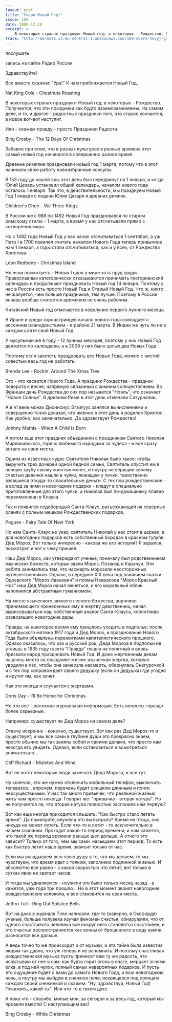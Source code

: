 ```yaml
---
layout: post
title: "Скоро Новый Год!"
issue: 189
date: 2008-12-28
excerpt: >
    В некоторых странах празднуют Новый год; в некоторых - Рождество. Получается, что эти праздники как будто взаимозаменяемы. На самом деле, и то, и другое - радостные праздники того, что старое кончается, а новое вот-вот наступит.
track: "http://aerost8.s3.eu-central-1.amazonaws.com/189-skoro-novyj-god.mp3"
---
```


послушать

запись на сайте Радио России

Здравствуйте!

Все вместе скажем: "Ура!" К нам приближается Новый Год.

Nat King Cole - Chestnuts Roasting

В некоторых странах празднуют Новый год; в некоторых - Рождество. Получается, что эти праздники как будто взаимозаменяемы. На самом деле, и то, и другое - радостные праздники того, что старое кончается, а новое вот-вот наступит.

Или - скажем правду - просто Праздники Радости.

Bing Crosby - The 12 Days Of Christmas

Забавно при этом, что в разных культурах в разные времена этот самый новый год начинался в совершенно разное время.

Древние римляне праздновали новый год 1 марта, потому что в этот начинали свою работу новоизбранные консулы.

В 153 году до нашей эры этот день был передвинут на 1 января, и когда Юлий Цезарь установил общий календарь, началом нового года осталось 1 января. Так что, в действительности, мы празднуем Новый Год 1 января с подачи Юлия Цезаря и древних римлян.

Children's Choir - We Three Kings

В России же с 988 по 1492 Новый Год праздновался по старом римскому стилю - 1 марта, а время у нас отсчитывали прямо с сотворения мира.

Но с 1492 года Новый Год у нас начал отсчитываться 1 сентября, а уж Петр I в 1700 повелел считать началом Нового Года теперь привычное нам 1 января, а годы стали отсчитываться, как и у всех, от Рождества Христова.

Leon Redbone - Christmas Island

Но если посмотреть - Новых Годов в мире хоть пруд пруди. Православные категорически отказываются принимать грегорианский календарь и продолжают праздновать Новый год 14 января. Поэтому у нас в России есть просто Новый Год и Старый Новый Год. Что ж, никто не жалуется; чем больше праздников, тем лучше. Поэтому в России январь вообще считается временем не очень рабочим.

Китайский Новый год отмечается в новолуние первого лунного месяца.

В Иране и среди зороастрийцев начало нового года совпадает с весенним равноденствием - в районе 21 марта. В Индии же чуть ли не в каждом штате свой Новый Год.

У мусульман же в году - 12 лунных месяцев, поэтому у них Новый Год движется по календарю, а в 2008 у них было целых два Новых Года.

Поэтому если захотеть праздновать все Новые Года, можно с чистой совестью весь год не работать.

Brenda Lee - Rockin' Around The Xmas Tree

Это - что касается Нового Года. А праздник Рождества - праздник поворота к весне, напрямую связанный с зимним солнцестоянием. Во Франции день Рождества до сих пор назыается "Ноэль", что означает "Новое Солнце". В древнем Риме в этот день отмечали Сатурналии.

А в VI веке монах Дионисиус Эгзигуус занялся вычислениями и совершенно точно доказал, что именно в этот день и родился Христос. Как удобно, как замечательно. Да здравствует Рождество!

Johhny Mathis - When A Child Is Born

А потом еще этот праздник объединили с праздником Святого Николая Мирликийского, горячо любимого народами за чудеса - и все сразу встало на свои места.

Одним из известных чудес Святителя Николая было такое: чтобы выручить трех дочерей одной бедной семьи, Святитель опустил им в печную трубу связку золотых монет, и поутру не верящие своему счастью девочки нашли в чулке, лежащем у печки, таинственно взявшиеся откуда-то спасительные деньги. С тех пор рождественские - а вслед за ними и новогодние подарки - кладут в специально приготовленные для этого чулки, а Николай был по-домашнему плавно переименован в Клауса.

Так и появился седобородый Санта-Клаус, разъезжающий на северных оленях с полным мешком Рождественских подарков.

Pogues - Fairy Tale Of New York

Но нам Санта-Клаус не указ; святитель Николай у нас стоит в церкви, а для новогодних подарков есть собственный бородач в красном тулупе: Дед Мороз. Вот только интересно - какова же его история? Я зарылся, посмотрел и вот к чему пришел.

Наш Дед Мороз, как утверждают ученые, поначалу был родственником языческих божеств, которых звали Мороз, Позвизд и Карачун. Эти ребята занимались тем, что насмерть морозили неосторожных путешественников. Однако, в середине XIX века под влиянием сказки Одоевского "Мороз Иванович" и поэмы Некрасова "Мороз Красный Нос" наш Дед Мороз начал меняться, и его моральный облик наполнился абстрактным гуманизмом.

На месте языческого зимнего лесного божества, ворчливо принимающего принесенных ему в жертву девственниц, начал вырисовываться наш собственный аналог Санта-Клауса, хлопотливо развозящего новогодние дары.

Правда, на некоторое время ему пришлось уходить в подполье: после октябрьского мятежа 1917 года и Дед Мороз, и празднование Нового Года были объявлены пережитками капиталистического прошлого. Однако оказалось, что как и русский рок, Деда Мороза в подпольи не утаишь; в 1935 году газета "Правда" пошла на попятный и вновь призвала народ праздновать Новый Год. И даже жертвенным девам нашлось место на празднике жизни: языческая жертва, которую уводили в лес, чтобы она замерзла насмерть, обернулась Снегурочкой и с тех пор сопровождает своего дедушку (если он дедушка) где угодно и крутит им, как хочет.

Как это иногда и случается с жертвами.

Doris Day - I'll Be Home for Christmas

Но это все - расхожая журнальная информация. Есть вопросы гораздо более серьезные.

Например: существует ли Дед Мороз на самом деле?

Отвечу искренне - конечно, существует. Вот как раз Дед Мороз-то и существует; и мы все сами в глубине души это прекрасно знаем; просто обычно мы так заняты собой и своими делами, что просто нам некогда его увидеть. Однако, если остановиться и всмотреться внимательно...

Cliff Richard - Misletoe And Wine

Вот не хотят некоторые люди замечать Деда Мороза, и все тут.

Ну конечно, это же нужно отключить мобильный телефон, выключить телевизор... впрочем, перечень будет слишком длинным и почти неосуществимым. У нас так много привычек, что реальной жизнью жить нам просто некогда. Говорят же: "привычка - вторая натура". Но не получается ли, что вторая натура полностью заслонила нам первую?

Вот как еще иногда приходится слышать: "Как быстро стало лететь время". Да помилуйте, неужели это вы всерьез? Время не птица, оно никуда не может лететь. Если что-то и летит - то исключительно в нашем сознании. Проходит какой-то период времени, и нам кажется, что такой же период времени раньше шел дольше. А отчего это зависит? Только от того, чем мы сами  насыщаем этот период. То есть: как быстро летит наше время, зависит только от нас.

Если мы вкладываем всю свою душу в то, что мы делаем, то мы чувствуем, что время идет с толком, заполнено подлинной жизнью. И абсолютно все равно - с какой скоростью что летит; вот только в сутках явно не хватает часов.

И тогда мы удивляемся - неужели это было только месяц назад - а кажется, уже года три прошло... Но в этот момент звонят новогодние рождественские колокола, и все становится на свои места.

Jethro Tull - Ring Out Solstice Bells

Вот на днях в журнале Time написали: где-то (наверно, в Оксфорде) ученые, больше полувека изучая феномен счастья, обнаружили, что от одного счастливого человека все вокруг него становятся счастливее; и это счастье распространяется как волны от брошенного в воду камня; разносится все дальше.

А ведь точно то же происходит и от музыки; и эта тайна была известна людям так давно, что уж теперь и не вспомнить. И поэтому счастливая рождественская музыка пусть принесет вам ту же радость, что испытываю от нее я сам: как будто горит огонь в очаге, мерцает огнями елка, а под ней чулок, полный самых невероятных подарков. И пусть это ощущение будет с вами до самого Нового Года, и всю новогоднюю ночь, а поутру мы выйдем в снежное поле, искрящееся под солнцем каждою своей снежинкой и скажем: "Ну, здравствуй, Новый Год! Покажись, какой ты". Или что-то в таком духе.

А пока что - спасибо, милые мои, за сегодня и за весь год, который мы провели вместе! С наступающим вас!

Bing Crosby - White Christmas
